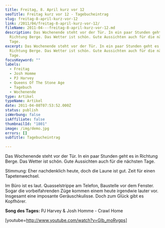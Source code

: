 ```yaml
---
title: Freitag, 8. April kurz vor 12
seoTitle: Freitag kurz vor 12 - Tagebucheintrag
slug: freitag-8-april-kurz-vor-12
link: /2011/04/freitag-8-april-kurz-vor-12/
fileName: 2011-04---freitag-8-april-kurz-vor-12.md
description: Das Wochenende steht vor der Tür. In ein paar Stunden geht es in
  Richtung Berge. Das Wetter ist schön. Gute Aussichten auch für die nächsten
  Tage.
excerpt: Das Wochenende steht vor der Tür. In ein paar Stunden geht es in
  Richtung Berge. Das Wetter ist schön. Gute Aussichten auch für die nächsten
  Tage.
focusKeyword: ""
labels:
  - Freitag
  - Josh Homme
  - PJ Harvey
  - Queens Of The Stone Age
  - Tagebuch
  - Wochenende
type: Artikel
typeName: Artikel
date: 2011-04-08T07:53:52.000Z
status: publish
isWerbung: false
isAffiliate: false
thumbnailId: "1801"
image: /img/demo.jpg
errors: []
subTitle: Tagebucheintrag
  
---
```


Das Wochenende steht vor der Tür. In ein paar Stunden geht es in Richtung Berge.
Das Wetter ist schön. Gute Aussichten auch für die nächsten Tage.

Stimmung: Eher nachdenklich heute, doch die Laune ist gut. Zeit für einen
Tapetenwechsel.

Im Büro ist es laut. Quasselstrippe am Telefon, Baustelle vor dem Fenster. Sogar
die vorbeifahrenden Züge kommen einem heute irgendwie lauter vor. Insgesamt eine
imposante Geräuschkulisse. Doch zum Glück gibt es Kopfhörer.

**Song des Tages:** PJ Harvey &amp; Josh Homme - Crawl Home

[youtube=http://www.youtube.com/watch?v=Glb_moRvgps]

  